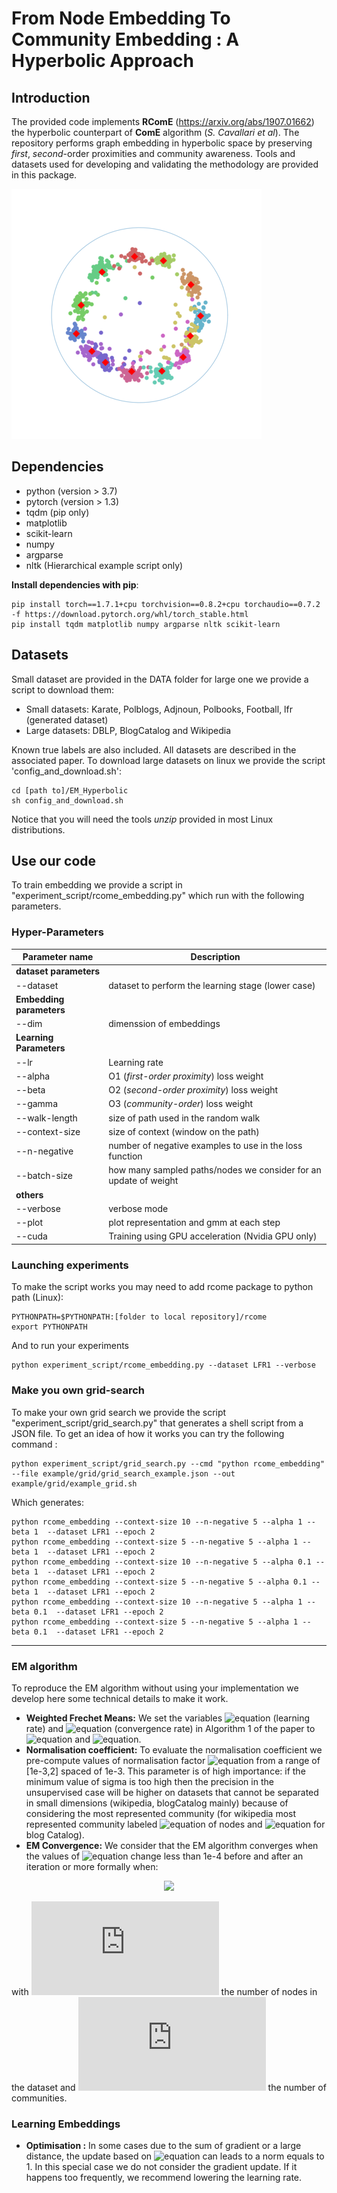 # From Node Embedding To Community Embedding : A Hyperbolic Approach

## Introduction 
The provided code implements **RComE**  (https://arxiv.org/abs/1907.01662) the hyperbolic counterpart of **ComE**  algorithm (*S. Cavallari et al*). 
The repository performs graph embedding in hyperbolic space by preserving *first*, *second*-order proximities and
community awareness.
Tools and datasets used for developing and validating the methodology are provided in this package.

![gmm_clustering_flat](https://raw.githubusercontent.com/tgeral68/HyperbolicGraphAndGMM/master/ressources/LFR_community_clustering.png) 

## Dependencies
- python (version > 3.7)
- pytorch (version > 1.3)
- tqdm (pip only)
- matplotlib
- scikit-learn
- numpy
- argparse
- nltk (Hierarchical example script only)

**Install dependencies with pip**:

```
pip install torch==1.7.1+cpu torchvision==0.8.2+cpu torchaudio==0.7.2 -f https://download.pytorch.org/whl/torch_stable.html
pip install tqdm matplotlib numpy argparse nltk scikit-learn
```

## Datasets
Small dataset are provided in the DATA folder for large one we provide a script to download them:
- Small datasets: Karate, Polblogs, Adjnoun, Polbooks, Football, lfr (generated dataset)
- Large datasets: DBLP, BlogCatalog and Wikipedia

Known true labels are also included. All datasets are described in the associated paper.
To download large datasets on linux we provide the script 'config_and_download.sh':
```
cd [path to]/EM_Hyperbolic
sh config_and_download.sh
```
Notice that you will need the tools *unzip* provided in most Linux distributions.
## Use our code
To train embedding we provide a script in "experiment_script/rcome_embedding.py" which run with the following parameters.

### Hyper-Parameters

|       Parameter name        | Description                      |
|----------------             |-------------------------------   |
| **dataset parameters**|
|--dataset                    | dataset to perform the learning stage (lower case) | 
| **Embedding parameters**|
|--dim      | dimenssion of embeddings |
| **Learning Parameters**|
|--lr |  Learning rate |
|--alpha         | O1 (*first-order proximity*) loss weight   |
|--beta        | O2 (*second-order proximity*) loss weight   |
|--gamma | O3 (*community-order*) loss weight |
|--walk-length       | size of path used in the random walk   |
|--context-size      | size of context (window on the path) |
|--n-negative | number of negative examples to use in the loss function |
|--batch-size      | how many sampled paths/nodes we consider for an update of weight|
| **others**|
|--verbose  | verbose mode|
|--plot     | plot representation and gmm at each step|
|--cuda     | Training using GPU acceleration (Nvidia GPU only)|
### Launching experiments
To make the script works you may need to add rcome package to python path (Linux):

```
PYTHONPATH=$PYTHONPATH:[folder to local repository]/rcome
export PYTHONPATH
```
And to run your experiments 
```
python experiment_script/rcome_embedding.py --dataset LFR1 --verbose
```

### Make you own grid-search
To make your own grid search we provide the script "experiment_script/grid_search.py" that generates a shell script from a JSON file. To get an idea of how it works you can try the following command :

```
python experiment_script/grid_search.py --cmd "python rcome_embedding" --file example/grid/grid_search_example.json --out example/grid/example_grid.sh
```
Which generates:
```
python rcome_embedding --context-size 10 --n-negative 5 --alpha 1 --beta 1  --dataset LFR1 --epoch 2 
python rcome_embedding --context-size 5 --n-negative 5 --alpha 1 --beta 1  --dataset LFR1 --epoch 2 
python rcome_embedding --context-size 10 --n-negative 5 --alpha 0.1 --beta 1  --dataset LFR1 --epoch 2 
python rcome_embedding --context-size 5 --n-negative 5 --alpha 0.1 --beta 1  --dataset LFR1 --epoch 2 
python rcome_embedding --context-size 10 --n-negative 5 --alpha 1 --beta 0.1  --dataset LFR1 --epoch 2 
python rcome_embedding --context-size 5 --n-negative 5 --alpha 1 --beta 0.1  --dataset LFR1 --epoch 2 
```
_______

### EM algorithm

To reproduce the EM algorithm without using your implementation we develop here some technical details to make it work.

- **Weighted Frechet Means:**  We set the variables ![equation](http://latex.codecogs.com/gif.latex?\lambda) (learning rate) and ![equation](http://latex.codecogs.com/gif.latex?\epsilon) (convergence rate) in Algorithm 1 of the paper to ![equation](http://latex.codecogs.com/gif.latex?\lambda=5e-2) and ![equation](http://latex.codecogs.com/gif.latex?\epsilon=1e-4).
- **Normalisation coefficient:** To evaluate the normalisation coefficient we pre-compute values of normalisation factor ![equation](http://latex.codecogs.com/gif.latex?\sigma) from a range of [1e-3,2] spaced of 1e-3. 
This parameter is of high importance: if the minimum value of sigma is too high then the precision in the unsupervised case will be higher on datasets that cannot be separated in small dimensions (wikipedia, blogCatalog mainly) because of considering the most represented community (for wikipedia most represented community labeled ![equation](http://latex.codecogs.com/gif.latex?\approx47\%) of nodes and ![equation](http://latex.codecogs.com/gif.latex?\approx17\%) for blog Catalog).
- **EM Convergence:** We consider that the EM algorithm converges when the values of ![equation](http://latex.codecogs.com/gif.latex?w_{ik}) change less than 1e-4  before and after an iteration or more formally when:


<p align="center">
  <img src="http://latex.codecogs.com/gif.latex?\frac{1}{N}\sum\limits_{i=0}^N\frac{1}{K}\sum\limits_{k=0}^K(|w_{ik}^t-w_{ik}^{t+1}|)<1e-4">
</p>

with ![equation](http://latex.codecogs.com/gif.latex?N) the number of nodes in the dataset and ![equation](http://latex.codecogs.com/gif.latex?K) the number of communities.

### Learning Embeddings

- **Optimisation :** In some cases due to the sum of gradient or a large distance, the update based on ![equation](http://latex.codecogs.com/gif.latex?exp_u(\lambda\nabla_f(u,v))) can leads to a norm equals to 1. In this special case we do not consider the gradient update. If it happens too frequently, we recommend lowering the learning rate.

